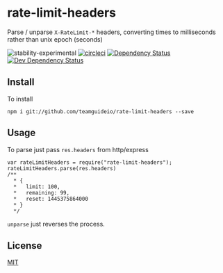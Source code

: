 # rate-limit-headers
Parse / unparse `X-RateLimit-*` headers, converting times to milliseconds rather than unix epoch (seconds)

![stability-experimental](https://img.shields.io/badge/stability-experimental-orange.svg)
[![circleci](https://circleci.com/gh/teamguideio/rate-limit-headers.png?style=shield)](https://circleci.com/gh/teamguideio/rate-limit-headers)
[![Dependency Status](https://david-dm.org/teamguideio/rate-limit-headers.svg)](https://david-dm.org/teamguideio/rate-limit-headers)
[![Dev Dependency Status](https://david-dm.org/teamguideio/rate-limit-headers/dev-status.svg)](https://david-dm.org/teamguideio/rate-limit-headers#info=devDependencies)


## Install
To install

    npm i git://github.com/teamguideio/rate-limit-headers --save


## Usage
To parse just pass `res.headers` from http/express

    var rateLimitHeaders = require("rate-limit-headers");
    rateLimitHeaders.parse(res.headers)
    /**
      * {
      *   limit: 100,
      *   remaining: 99,
      *   reset: 1445375864000
      * }
      */

`unparse` just reverses the process.


## License
[MIT](LICENSE)
